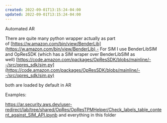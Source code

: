 ```yaml
---
created: 2022-09-01T13:15:24-04:00
updated: 2022-09-01T13:15:24-04:00
---
```

Automated AR

There are quite many python wrapper actually as part of [https://w.amazon.com/bin/view/BenderLib](https://w.amazon.com/bin/view/BenderLib) - For SIM I use BenderLibSIM and OpResSDK (which has a SIM wraper over BenderLibSIM as well) [https://code.amazon.com/packages/OpResSDK/blobs/mainline/--/src/opres_sdk/sim.py](https://code.amazon.com/packages/OpResSDK/blobs/mainline/--/src/opres_sdk/sim.py)

both are loaded by default in AR

Examples: 

https://ar.security.aws.dev/user-redirect/lab/tree/shared/OpRes/OpResTPMHelper/Check_labels_table_content_against_SIM_API.ipynb
and everything in this folder 

